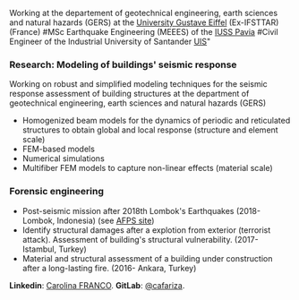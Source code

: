 Working at the departement of geotechnical engineering, earth sciences and natural hazards (GERS) at the [University Gustave Eiffel](https://www.univ-gustave-eiffel.fr/) (Ex-IFSTTAR) (France)
#MSc Earthquake Engineering (MEEES) of the [IUSS Pavia](http://www.iusspavia.it/home)
#Civil Engineer of the Industrial University of Santander [UIS](https://www.uis.edu.co/webUIS/es/index.jsp)"

### Research: Modeling of buildings' seismic response
Working on robust and simplified modeling techniques for the seismic response assessment of building structures at the department of geotechnical engineering, earth sciences and natural hazards (GERS)

- Homogenized beam models for the dynamics of periodic and reticulated structures to obtain global and local response (structure and element scale)
- FEM-based models
- Numerical simulations
- Multifiber FEM models to capture non-linear effects (material scale)

### Forensic engineering
- Post-seismic mission after 2018th Lombok's Earthquakes (2018-Lombok, Indonesia) (see [AFPS site](http://www.afps-seisme.org/ACTIVITES/Missions-post-sismiques/2018-Lombok))
- Identify structural damages after a explotion from exterior (terrorist attack). Assessment of building's structural vulnerability. (2017- Istambul, Turkey) 
- Material and structural assessment of a building under construction after a long-lasting fire. (2016- Ankara, Turkey)

**Linkedin**: [Carolina FRANCO](https://www.linkedin.com/in/cafariza/).
**GitLab**: [@cafariza](https://gitlab.com/cafariza).
